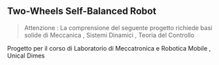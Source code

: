 ## Two-Wheels Self-Balanced Robot

> Attenzione : La comprensione del seguente progetto richiede basi solide di Meccanica , Sistemi Dinamici , Teoria del Controllo

Progetto per il corso di Laboratorio di Meccatronica e Robotica Mobile , Unical Dimes

